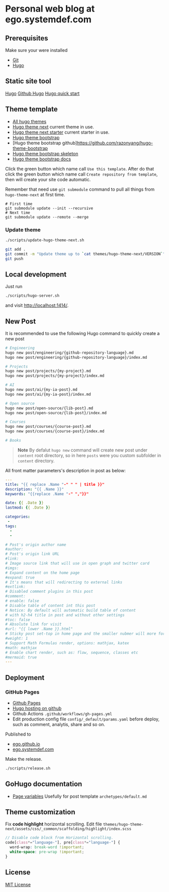 # Personal web blog at ego.systemdef.com

## Prerequisites
Make sure your were installed

  * [Git](https://git-scm.com/downloads)
  * [Hugo](https://github.com/gohugoio/hugo/releases/)



## Static site tool
[Hugo](https://gohugo.io)
[Github Hugo](https://github.com/gohugoio/hugo)
[Hugo quick start](https://gohugo.io/getting-started/quick-start/)



## Theme template

  * [All hugo themes](https://themes.gohugo.io)
  * [Hugo theme next](https://github.com/hugo-next/hugo-theme-next) current theme in use.
  * [Hugo theme next starter](https://github.com/hugo-next/hugo-theme-next-starter) current starter in use.
  * [Hugo theme bootstrap](https://themes.gohugo.io/themes/hugo-theme-bootstrap/)
  * [Hugo theme bootstrap github]https://github.com/razonyang/hugo-theme-bootstrap
  * [Hugo theme bootstrap skeleton](https://github.com/razonyang/hugo-theme-bootstrap-skeleton)
  * [Hugo theme bootstrap docs](https://hbs.razonyang.com/v1/en/docs/configuration/site/)


Click the green button which name call `Use this template`.
After do that click the green button which name call `Create repository from template`, then will create your site code automatic.

Remember that need use `git submodule` command to pull all things from `hugo-theme-next` at first time.

```
# First time
git submodule update --init --recursive
# Next time
git submodule update --remote --merge
```

### Update theme

```bash
./scripts/update-hugo-theme-next.sh

git add .
git commit -m "Update theme up to `cat themes/hugo-theme-next/VERSION`"
git push
```


## Local development
Just run

```bash
./scripts/hugo-server.sh
```
and visit [http://localhost:1414/](http://localhost:1414/).



## New Post
It is recommended to use the following Hugo command to quickly create a new post
```bash
# Engineering
hugo new post/engineering/{github-repository-language}.md
hugo new post/engineering/{github-repository-language}/index.md

# Projects
hugo new post/projects/{my-project}.md
hugo new post/projects/{my-project}/index.md

# AI
hugo new post/ai/{my-ia-post}.md
hugo new post/ai/{my-ia-post}/index.md

# Open source
hugo new post/open-source/{lib-post}.md
hugo new post/open-source/{lib-post}/index.md

# Courses
hugo new post/courses/{course-post}.md
hugo new post/courses/{course-post}/index.md

# Books
```
> **Note**
> By defalut `hugo new` command will create new post under `content` root directory, so in here `posts` were you custom subfolder in `content` directory.

All front matter parameters's description in post as below:


```yml
---
title: "{{ replace .Name "-" " " | title }}"
description: "{{ .Name }}"
keywords: "{{replace .Name "-" ","}}"

date: {{ .Date }}
lastmod: {{ .Date }}

categories:
 -
tags:
  -
  -

# Post's origin author name
#author:
# Post's origin link URL
#link:
# Image source link that will use in open graph and twitter card
#imgs:
# Expand content on the home page
#expand: true
# It's means that will redirecting to external links
#extlink:
# Disabled comment plugins in this post
#comment:
# enable: false
# Disable table of content int this post
# Notice: By default will automatic build table of content 
# with h2-h4 title in post and without other settings
#toc: false
# Absolute link for visit
#url: "{{ lower .Name }}.html"
# Sticky post set-top in home page and the smaller nubmer will more forward.
#weight: 1
# Support Math Formulas render, options: mathjax, katex
#math: mathjax
# Enable chart render, such as: flow, sequence, classes etc
#mermaid: true
---
```


## Deployment

### GitHub Pages

* [Github Pages](https://pages.github.com/)
* [Hugo hosting on github](https://gohugo.io/hosting-and-deployment/hosting-on-github/)
* Github Actions `.github/workflows/gh-pages.yml`
* Edit production config file `config/_default/params.yaml` before deploy, such as comment, analytis, share and so on.

Published to

  * [ego.github.io](https://ego.github.io)
  * [ego.systemdef.com](https://ego.systemdef.com)


Make the release.
```bash
./scripts/release.sh
```


## GoHugo documentation

  * [Page variables](https://gohugo.io/variables/page/)
    Usefully for post template `archetypes/default.md`


## Theme customization 

Fix **code highlight** horizontal scrolling.
Edit file `themes/hugo-theme-next/assets/css/_common/scaffolding/highlight/index.scss`
```scss
// Disable code block from Horizontal scrolling.
code[class*="language-"], pre[class*="language-"] {
  word-wrap: break-word !important;
  white-space: pre-wrap !important;
}
```


## License

[MIT License](LICENSE)
